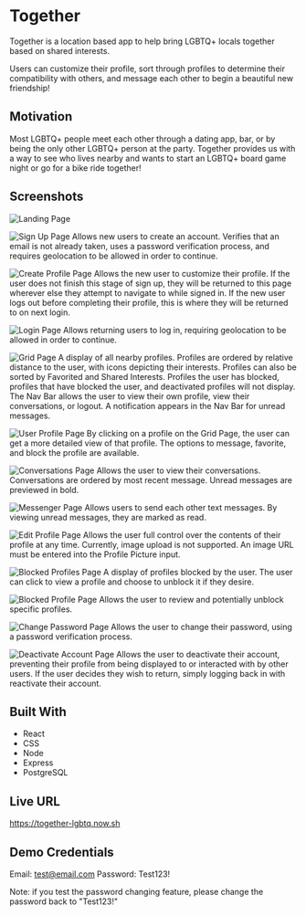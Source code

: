# Together

Together is a location based app to help bring LGBTQ+ locals together based on shared interests.

Users can customize their profile, sort through profiles to determine their compatibility with others, and message each other to begin a beautiful new friendship!

## Motivation

Most LGBTQ+ people meet each other through a dating app, bar, or by being the only other LGBTQ+ person at the party. Together provides us with a way to see who lives nearby and wants to start an LGBTQ+ board game night or go for a bike ride together!

## Screenshots

![Landing Page](https://i.imgur.com/R5kYTrJ.png)

![Sign Up Page](https://i.imgur.com/fJiJt0E.png)
Allows new users to create an account. Verifies that an email is not already taken, uses a password verification process, and requires geolocation to be allowed in order to continue.

![Create Profile Page](https://i.imgur.com/yQHLCsn.png)
Allows the new user to customize their profile. If the user does not finish this stage of sign up, they will be returned to this page wherever else they attempt to navigate to while signed in. If the new user logs out before completing their profile, this is where they will be returned to on next login.

![Login Page](https://i.imgur.com/f2yAPjT.png)
Allows returning users to log in, requiring geolocation to be allowed in order to continue.

![Grid Page](https://i.imgur.com/jgC16Bm.png)
A display of all nearby profiles. Profiles are ordered by relative distance to the user, with icons depicting their interests. Profiles can also be sorted by Favorited and Shared Interests. Profiles the user has blocked, profiles that have blocked the user, and deactivated profiles will not display. The Nav Bar allows the user to view their own profile, view their conversations, or logout. A notification appears in the Nav Bar for unread messages.

![User Profile Page](https://i.imgur.com/nwpRRfi.png)
By clicking on a profile on the Grid Page, the user can get a more detailed view of that profile. The options to message, favorite, and block the profile are available.

![Conversations Page](https://i.imgur.com/suzVWzP.png)
Allows the user to view their conversations. Conversations are ordered by most recent message. Unread messages are previewed in bold.

![Messenger Page](https://i.imgur.com/UszxG9T.png)
Allows users to send each other text messages. By viewing unread messages, they are marked as read.

![Edit Profile Page](https://i.imgur.com/riE0pgC.png)
Allows the user full control over the contents of their profile at any time. Currently, image upload is not supported. An image URL must be entered into the Profile Picture input.

![Blocked Profiles Page](https://i.imgur.com/LlwdTbz.png)
A display of profiles blocked by the user. The user can click to view a profile and choose to unblock it if they desire.

![Blocked Profile Page](https://i.imgur.com/ndjaGB0.png)
Allows the user to review and potentially unblock specific profiles.

![Change Password Page](https://i.imgur.com/6FjEbDp.png)
Allows the user to change their password, using a password verification process.

![Deactivate Account Page](https://i.imgur.com/6YPjMpS.png)
Allows the user to deactivate their account, preventing their profile from being displayed to or interacted with by other users. If the user decides they wish to return, simply logging back in with reactivate their account.

## Built With

- React
- CSS
- Node
- Express
- PostgreSQL

## Live URL

https://together-lgbtq.now.sh

## Demo Credentials

Email: test@email.com
Password: Test123!

Note: if you test the password changing feature, please change the password back to "Test123!"
